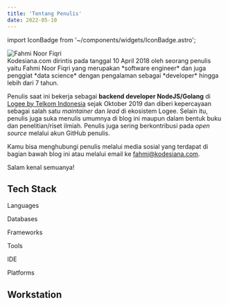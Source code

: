 ```yaml
---
title: 'Tentang Penulis'
date: 2022-05-10
---
```


import IconBadge from '~/components/widgets/IconBadge.astro';

<div class="mx-auto flex flex-wrap flex-col md:flex-row items-center">
<div class="flex flex-col w-full md:w-2/5 justify-center items-start">
    <img class="object-contain m-auto w-72" src="/me.jpg" alt="Fahmi Noor Fiqri"/>
</div>
<div class="w-full md:w-3/5">
Kodesiana.com dirintis pada tanggal 10 April 2018 oleh seorang penulis yaitu Fahmi Noor Fiqri yang merupakan *software engineer* dan juga penggiat *data science* dengan pengalaman sebagai *developer* hingga lebih dari 7 tahun.

Penulis saat ini bekerja sebagai **backend developer NodeJS/Golang** di [Logee by Telkom Indonesia](https://logee.id/) sejak Oktober 2019 dan diberi kepercayaan sebagai salah satu _maintainer_ dan _lead_ di ekosistem Logee. Selain itu, penulis juga suka menulis umumnya di blog ini maupun dalam bentuk buku dan penelitian/riset ilmiah. Penulis juga sering berkontribusi pada _open source_ melalui akun GitHub penulis.

Kamu bisa menghubungi penulis melalui media sosial yang terdapat di bagian bawah blog ini atau melalui email ke fahmi@kodesiana.com.

Salam kenal semuanya!

</div>
</div>

## Tech Stack

Languages

<div class="flex flex-wrap justify-left">
  <IconBadge icon="logos:c-sharp" content="C#" />
  <IconBadge icon="logos:typescript-icon" content="TypeScript" />
  <IconBadge icon="logos:python" content="Python" />
  <IconBadge icon="logos:go" content="Golang" />
  <div class="lg:ml-4" />
  <IconBadge icon="logos:dotnet" content=".NET" />
  <IconBadge icon="skill-icons:NodeJS-Dark" content="NodeJS" />
</div>

Databases

<div class="flex flex-wrap justify-left">
  <IconBadge icon="skill-icons:MongoDB" content="MongoDB" />
  <IconBadge icon="logos:redis" content="Redis" />
  <IconBadge icon="logos:postgresql" content="PostgreSQL" />
  <IconBadge icon="logos:sqlite" content="SQLite" />
  <IconBadge icon="logos:elasticsearch" content="Elasticsearch" />
</div>

Frameworks

<div class="flex flex-wrap justify-left">
  <IconBadge content="ASP.NET Core" />
  <IconBadge content="EntityFramework" />
  <IconBadge content="Echo" />
  <IconBadge icon="skill-icons:ExpressJS-Light" content="Express" />
  <IconBadge icon="logos:react" content="React" />
  <IconBadge icon="logos:vitejs" content="Vite" />
  <IconBadge icon="logos:astro" content="Astro" />
  <IconBadge icon="logos:tensorflow" content="TensorFlow" />
  <IconBadge icon="logos:numpy" content="NumPy" />
  <IconBadge icon="logos:opencv" content="OpenCV" />
  <IconBadge icon="simple-icons:pandas" content="Pandas" />
  <IconBadge icon="simple-icons:modin" content="Intel Modin" />
  <IconBadge icon="simple-icons:scikitlearn" content="Scikit-Learn" />
  <IconBadge icon="tabler:timeline" content="Statsmodels" />
  <IconBadge content="XGBoost" />
  <IconBadge icon="logos:intel" content="Intel oneAPI" />
</div>

Tools

<div class="flex flex-wrap justify-left">
  <IconBadge icon="logos:git-icon" content="Git" />
  <IconBadge icon="logos:kubernetes" content="Kubernetes" />
  <IconBadge icon="logos:openshift" content="OpenShift" />
  <IconBadge icon="logos:rancher-icon" content="Rancher" />
  <IconBadge icon="logos:helm" content="Helm" />
  <IconBadge icon="logos:ansible" content="Ansible" />
  <IconBadge icon="logos:terraform-icon" content="TerraForm" />
  <IconBadge icon="logos:jenkins" content="Jenkins" />
  <IconBadge icon="logos:github-actions" content="Github Actions" />
  <IconBadge icon="logos:github-copilot" content="GitHub Copilot" />
  <IconBadge icon="logos:logstash" content="Logstash" />
  <IconBadge icon="logos:kibana" content="Kibana" />
  <IconBadge icon="logos:datadog" content="DataDog" />
  <IconBadge icon="logos:nginx" content="Nginx" />
  <IconBadge icon="logos:curl" content="Curl" />
  <IconBadge icon="logos:postman-icon" content="Postman" />
  <IconBadge icon="logos:sonarqube" content="SonarQube" />
  <IconBadge icon="logos:codecov-icon" content="Codecov" />
  <IconBadge icon="logos:hashicorp-icon" content="HashiCorp" />
  <IconBadge icon="logos:datagrip" content="DataGrip" />
  <IconBadge icon="simple-icons:resharper" content="ReSharper" />
  <IconBadge icon="logos:kafka-icon" content="Apache Kafka" />
  <IconBadge icon="simple-icons:ffmpeg" content="ffmpeg" />
  <IconBadge icon="skill-icons:Powershell-Light" content="PowerShell" />
  <IconBadge icon="logos:bash-icon" content="Bash/zsh" />
  <IconBadge icon="logos:gnu" content="Makefile" />
</div>

IDE

<div class="flex flex-wrap justify-left">
  <IconBadge icon="logos:visual-studio" content="Visual Studio" />
  <IconBadge icon="logos:visual-studio-code" content="Visual Studio Code" />
  <IconBadge icon="logos:jupyter" content="Jupyter Notebook" />
  <IconBadge icon="logos:google-data-studio" content="Google Data Studio" />
</div>

Platforms

<div class="flex flex-wrap justify-left">
  <IconBadge icon="logos:microsoft-azure" content="Azure" />
  <IconBadge icon="logos:google-cloud" content="GCP" />
  <IconBadge icon="logos:firebase" content="Firebase" />
  <IconBadge icon="logos:cloudflare" content="CloudFlare" />
  <IconBadge icon="logos:raspberry-pi" content="Raspberry Pi" />
  <IconBadge icon="logos:arduino" content="Arduino" />
</div>

## Workstation

<div class="flex flex-wrap justify-left">
  <IconBadge icon="bi:motherboard" content="ASRock BM460M Steel Legend" />
  <IconBadge icon="bi:cpu" content="Intel i5-10400" />
  <IconBadge icon="bi:gpu-card" content="MSI RTX 3060" />
  <IconBadge icon="bi:memory" content="TEAM ELITE 4x8 GB" />
  <IconBadge icon="bi:device-ssd" content="ADATA SX6000LNP NVMe 512 GB" />
  <IconBadge icon="bi:device-hdd" content="WDC WD30EXRZ SATA 3.0 3 TB" />
  <IconBadge icon="bi:keyboard" content="CORSAIR K68" />
  <IconBadge icon="bi:mouse" content="CORSAIR HARPOON RGB PRO" />
  <IconBadge icon="bi:display" content="AOC U28P2U 28' IPS 4K 60Hz" />
  <IconBadge icon="bi:display" content="2 x LG MK420 24' 1080p" />
  <IconBadge icon="bi:speaker" content="Speaker Logitech Z120" />
  <IconBadge icon="bi:headset" content="dBE GM500" />
  <IconBadge icon="bi:mic" content="SOUNDTECH Condenser" />
  <IconBadge icon="bi:webcam" content="S-PRO WS-908FHD" />
</div>
